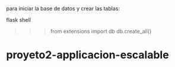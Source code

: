 para iniciar la base de datos y crear las tablas:

flask shell
>>> from extensions import db
>>> db.create_all()
# proyeto2-applicacion-escalable
